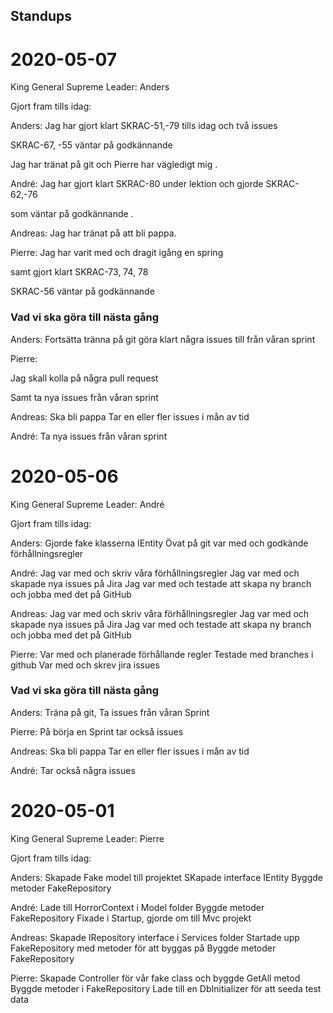 ## Standups 

# 2020-05-07

King General Supreme Leader: Anders

Gjort fram tills idag:

Anders:
Jag har gjort klart SKRAC-51,-79 tills idag och två issues 

SKRAC-67, -55 väntar på godkännande 

Jag har tränat på git och Pierre har vägledigt mig .

André:
Jag har gjort klart SKRAC-80 under lektion och gjorde SKRAC-62,-76 

som väntar på godkännande .

Andreas:
Jag har tränat på att bli pappa.

Pierre: 
Jag har varit med och dragit igång en spring 

samt gjort klart SKRAC-73, 74, 78 

SKRAC-56 väntar på godkännande 

### Vad vi ska göra till nästa gång

Anders:
 Fortsätta tränna på git  göra klart några issues till från våran sprint

Pierre:

Jag skall kolla på några pull request 

Samt ta nya issues från våran sprint

Andreas:
Ska bli pappa
Tar en eller fler issues i mån av tid

André:
Ta nya issues från våran sprint

# 2020-05-06

King General Supreme Leader: André

Gjort fram tills idag:

Anders:
Gjorde fake klasserna
IEntity
Övat på git
var med och godkände förhållningsregler

André:
Jag var med och skriv våra förhållningsregler
Jag var med och skapade nya issues på Jira
Jag var med och testade att skapa ny branch och jobba med det på GitHub

Andreas:
Jag var med och skriv våra förhållningsregler
Jag var med och skapade nya issues på Jira
Jag var med och testade att skapa ny branch och jobba med det på GitHub

Pierre: 
Var med och planerade förhållande regler
Testade med branches i github
Var med och skrev jira issues 

### Vad vi ska göra till nästa gång

Anders:
Träna på git, 
Ta issues från våran Sprint

Pierre:
På börja en Sprint
tar också issues

Andreas:
Ska bli pappa
Tar en eller fler issues i mån av tid

André:
Tar också några issues

# 2020-05-01


King General Supreme Leader: Pierre

Gjort fram tills idag:

Anders:
Skapade Fake model till projektet
SKapade interface IEntity
Byggde metoder FakeRepository

André:
Lade till HorrorContext i Model folder
Byggde metoder FakeRepository
Fixade i Startup, gjorde om till Mvc projekt

Andreas:
Skapade IRepository interface i Services folder
Startade upp FakeRepository med metoder för att byggas på
Byggde metoder FakeRepository

Pierre: 
Skapade Controller för vår fake class och byggde GetAll metod
Byggde metoder i FakeRepository
Lade till en DbInitializer för att seeda test data

